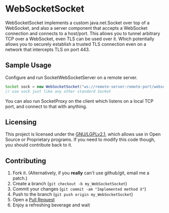 # WebSocketSocket

WebSocketSocket implements a custom java.net.Socket over top of a WebSocket, and also a server component 
that accepts a WebSocket connection and connects to a host/port. This allows you to tunnel arbitrary TCP 
over a WebSocket, even TLS can be used over it.  Which potentially allows you to securely establish a 
trusted TLS connection even on a network that intercepts TLS on port 443.

Sample Usage
------------

Configure and run SocketWebSocketServer on a remote server.

```java
Socket sock = new WebSocketSocket("ws://remote-server:remote-port/websocket/ssh");
// use sock just like any other standard Socket
```

You can also run SocketProxy on the client which listens on a local TCP port, and connect to that with anything.

Licensing
---------
This project is licensed under the [GNU/LGPLv2.1][1], which allows use in Open Source or Proprietary programs.  If you need to modify this code though, you should contribute back to it.

Contributing
------------

1. Fork it. (Alternatively, if you **really** can't use github/git, email me a patch.)
2. Create a branch (`git checkout -b my_WebSocketSocket`)
3. Commit your changes (`git commit -am "Implemented method X"`)
4. Push to the branch (`git push origin my_WebSocketSocket`)
5. Open a [Pull Request][2]
6. Enjoy a refreshing beverage and wait

[1]:   https://www.gnu.org/licenses/old-licenses/lgpl-2.1.html
[2]: https://github.com/moparisthebest/WebSocketSocket/pulls

